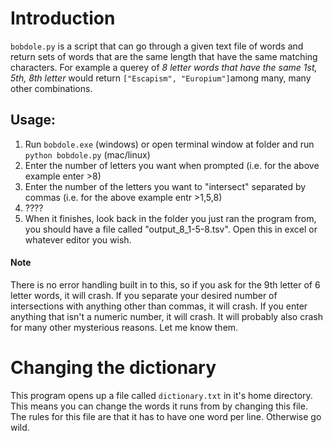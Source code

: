 # Introduction
`bobdole.py` is a script that can go through a given text file of words and return sets of words that are the same length that have the same matching characters. For example a querey of _8 letter words that have the same 1st, 5th, 8th letter_ would return  `["Escapism", "Europium"]`among many, many other combinations. 

## Usage:

1. Run `bobdole.exe` (windows) or open terminal window at folder and run `python bobdole.py` (mac/linux)
2. Enter the number of letters you want when prompted (i.e. for the above example enter >8)
3. Enter the number of the letters you want to "intersect" separated by commas (i.e. for the above example entr >1,5,8)
4. ????
5. When it finishes, look back in the folder you just ran the program from, you should have a file called "output_8_1-5-8.tsv". Open this in excel or whatever editor you wish.

#### Note
There is no error handling built in to this, so if you ask for the 9th letter of 6 letter words, it will crash. If you separate your desired number of intersections with anything other than commas, it will crash. If you enter anything that isn't a numeric number, it will crash. It will probably also crash for many other mysterious reasons. Let me know them.

# Changing the dictionary
This program opens up a file called `dictionary.txt` in it's home directory. This means you can change the words it runs from by changing this file. The rules for this file are that it has to have one word per line. Otherwise go wild. 
